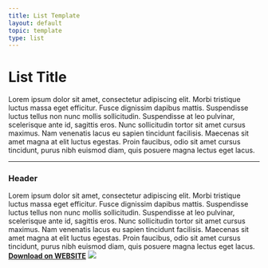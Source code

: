 ```yaml
---
title: List Template
layout: default
topic: template
type: list
---
```


# List Title
Lorem ipsum dolor sit amet, consectetur adipiscing elit. Morbi tristique luctus massa eget efficitur. Fusce dignissim dapibus mattis. Suspendisse luctus tellus non nunc mollis sollicitudin. Suspendisse at leo pulvinar, scelerisque ante id, sagittis eros. Nunc sollicitudin tortor sit amet cursus maximus. Nam venenatis lacus eu sapien tincidunt facilisis. Maecenas sit amet magna at elit luctus egestas. Proin faucibus, odio sit amet cursus tincidunt, purus nibh euismod diam, quis posuere magna lectus eget lacus.
***
### Header
Lorem ipsum dolor sit amet, consectetur adipiscing elit. Morbi tristique luctus massa eget efficitur. Fusce dignissim dapibus mattis. Suspendisse luctus tellus non nunc mollis sollicitudin. Suspendisse at leo pulvinar, scelerisque ante id, sagittis eros. Nunc sollicitudin tortor sit amet cursus maximus. Nam venenatis lacus eu sapien tincidunt facilisis. Maecenas sit amet magna at elit luctus egestas. Proin faucibus, odio sit amet cursus tincidunt, purus nibh euismod diam, quis posuere magna lectus eget lacus.
[**Download on WEBSITE**](LINK)
![](https://cdn.stockphotosecrets.com/wp-content/uploads/2018/08/hide-the-pain-stockphoto-840x560.jpg)
